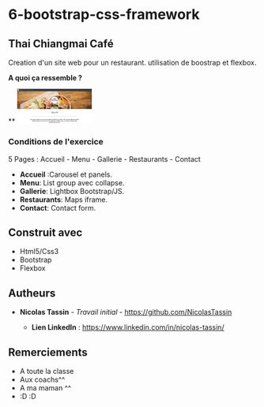 # 6-bootstrap-css-framework
## Thai Chiangmai Café

Creation d'un site web pour un restaurant. utilisation de boostrap et flexbox.

**A quoi ça ressemble ?** 

** <img src="./images/Miniature.jpg" style="width:30%;">

### Conditions de l'exercice

5 Pages : Accueil - Menu - Gallerie - Restaurants - Contact
* **Accueil** :Carousel et panels.
* **Menu**: List group avec collapse.
* **Gallerie**: Lightbox Bootstrap/JS.
* **Restaurants**: Maps iframe.
* **Contact**: Contact form.

## Construit avec

* Html5/Css3
* Bootstrap
* Flexbox

## Autheurs

* **Nicolas Tassin** - *Travail initial* - https://github.com/NicolasTassin

    * **Lien LinkedIn** : https://www.linkedin.com/in/nicolas-tassin/
    

## Remerciements

* A toute la classe 
* Aux coachs^^
* A ma maman ^^
* :D :D
